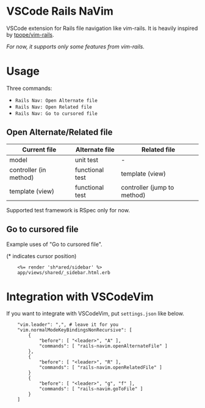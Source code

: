 # VSCode Rails NaVim

VSCode extension for Rails file navigation like vim-rails.
It is heavily inspired by [tpope/vim-rails](https://github.com/tpope/vim-rails).

*For now, it supports only some features from vim-rails.*

# Usage

Three commands:

- `Rails Nav: Open Alternate file`
- `Rails Nav: Open Related file`
- `Rails Nav: Go to cursored file`

## Open Alternate/Related file

| Current file | Alternate file | Related file |
| - | - | - |
| model | unit test | - |
| controller (in method) | functional test | template (view) |
| template (view) | functional test | controller (jump to method) |

Supported test framework is RSpec only for now.

## Go to cursored file

Example uses of "Go to cursored file".

(* indicates cursor position)

```
    <%= render 'sh*ared/sidebar' %>
    app/views/shared/_sidebar.html.erb
```

# Integration with VSCodeVim

If you want to integrate with VSCodeVim, put `settings.json` like below.

```
    "vim.leader": ",", # leave it for you
    "vim.normalModeKeyBindingsNonRecursive": [
        {
            "before": [ "<leader>", "A" ],
            "commands": [ "rails-navim.openAlternateFile" ]
        },
        {
            "before": [ "<leader>", "R" ],
            "commands": [ "rails-navim.openRelatedFile" ]
        }
        {
            "before": [ "<leader>", "g", "f" ],
            "commands": [ "rails-navim.goToFile" ]
        }
    ]
```
